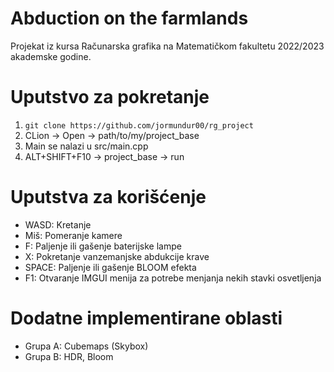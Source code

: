 # Abduction on the farmlands
Projekat iz kursa Računarska grafika na Matematičkom fakultetu 2022/2023 akademske godine.

# Uputstvo za pokretanje
1. `git clone https://github.com/jormundur00/rg_project`
2. CLion -> Open -> path/to/my/project_base
3. Main se nalazi u src/main.cpp
4. ALT+SHIFT+F10 -> project_base -> run

# Uputstva za korišćenje

- WASD: Kretanje
- Miš: Pomeranje kamere
- F: Paljenje ili gašenje baterijske lampe
- X: Pokretanje vanzemanjske abdukcije krave
- SPACE: Paljenje ili gašenje BLOOM efekta
- F1: Otvaranje IMGUI menija za potrebe menjanja nekih stavki osvetljenja

# Dodatne implementirane oblasti

- Grupa A: Cubemaps \(Skybox\)
- Grupa B: HDR, Bloom
